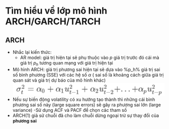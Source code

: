 # Tìm hiểu về lớp mô hình ARCH/GARCH/TARCH

## ARCH 
- Nhắc lại kiến thức:
    + AR model: giá trị hiện tại sẽ phụ thuộc vào $p$ giá trị trước đó cái mà giá trị $p_h$ tương quan mạng với giá trị hiện tại
- Mô hình ARCH: giá trị phương sai hiện tại sẽ dựa vào %p_h% giá trị sai số bình phương (SSE) với các hệ số  $\alpha$ ( sai số là khoảng cách giữa giá trị quan sát và giá trị dự báo của mô hình khác)
![Alt text](<Mô hình ARCH - Kaggle.png>)
- Nếu sự biến động volatility có xu hướng tạo thành thì những cái bình phương sai số này (large square errors) sẽ gây ra phương sai lớn (large variance)
-Sử dụng ACF và PACF để chọn các tham số
- ARCH(1) giả sử chuỗi đã cho làm chuỗi dừng ngoại trừ sự thay đổi của $\textbf{phương sai}$
